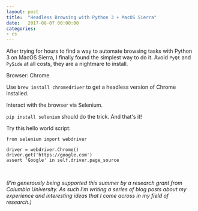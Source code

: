 ```yaml
---
layout: post
title:  "Headless Browsing with Python 3 + MacOS Sierra"
date:   2017-08-07 00:00:00
categories:
- cs
---
```


After trying for hours to find a way to automate browsing tasks with Python 3 on MacOS Sierra, I finally found the simplest way to do it. 
Avoid `PyQt` and `PySide` at all costs, they are a nightmare to install. 

Browser: Chrome

Use `brew install chromedriver` to get a headless version of Chrome installed.

Interact with the browser via Selenium.

`pip install selenium` should do the trick. And that's it!

Try this hello world script:

```
from selenium import webdriver

driver = webdriver.Chrome()
driver.get('https://google.com')
assert 'Google' in self.driver.page_source
```

<br>

*(I'm generously being supported this summer by a research grant from Columbia University. As such I'm writing a series of blog posts about my experience and interesting ideas that I come across in my field of research.)*